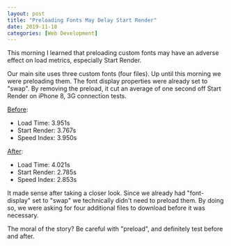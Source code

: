 ```yaml
---
layout: post
title: "Preloading Fonts May Delay Start Render"
date: 2019-11-18
categories: [Web Development]
---
```

This morning I learned that preloading custom fonts may have an adverse effect on load metrics, especially Start Render.

Our main site uses three custom fonts (four files). Up until this morning we were preloading them. The font display properties were already set to "swap". By removing the preload, it cut an average of one second off Start Render on iPhone 8, 3G connection tests.<!-- more -->

[Before](https://www.webpagetest.org/result/191116_X0_e4361201b45e09fb4c35b918df77f8d9/):
- Load Time: 3.951s
- Start Render: 3.767s
- Speed Index: 3.950s

[After](https://www.webpagetest.org/result/191118_ZG_b864a5fa5471c182a5e2732dfbc4a297/):
- Load Time: 4.021s
- Start Render: 2.785s
- Speed Index: 2.853s

It made sense after taking a closer look. Since we already had "font-display" set to "swap" we technically didn't need to preload them. By doing so, we were asking for four additional files to download before it was necessary.

The moral of the story? Be careful with "preload", and definitely test before and after.